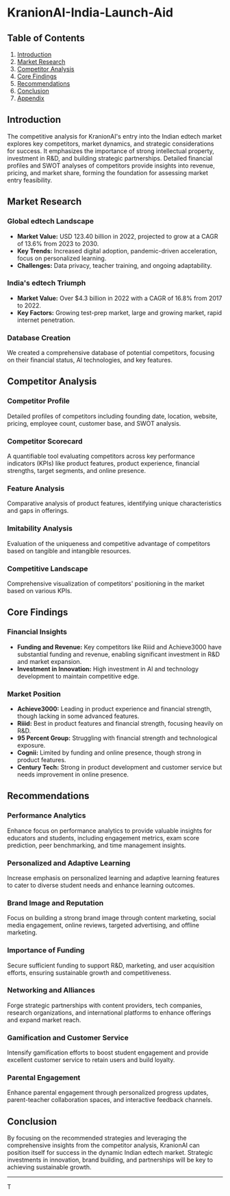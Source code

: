 # KranionAI-India-Launch-Aid

## Table of Contents

1. [Introduction](#Introduction)
2. [Market Research](#market-research)
3. [Competitor Analysis](#competitor-analysis)
4. [Core Findings](#core-findings)
5. [Recommendations](#recommendations)
6. [Conclusion](#conclusion)
7. [Appendix](#appendix)

## Introduction

The competitive analysis for KranionAI's entry into the Indian edtech market explores key competitors, market dynamics, and strategic considerations for success. It emphasizes the importance of strong intellectual property, investment in R&D, and building strategic partnerships. Detailed financial profiles and SWOT analyses of competitors provide insights into revenue, pricing, and market share, forming the foundation for assessing market entry feasibility.

## Market Research

### Global edtech Landscape

- **Market Value:** USD 123.40 billion in 2022, projected to grow at a CAGR of 13.6% from 2023 to 2030.
- **Key Trends:** Increased digital adoption, pandemic-driven acceleration, focus on personalized learning.
- **Challenges:** Data privacy, teacher training, and ongoing adaptability.

### India's edtech Triumph

- **Market Value:** Over $4.3 billion in 2022 with a CAGR of 16.8% from 2017 to 2022.
- **Key Factors:** Growing test-prep market, large and growing market, rapid internet penetration.

### Database Creation

We created a comprehensive database of potential competitors, focusing on their financial status, AI technologies, and key features.

## Competitor Analysis

### Competitor Profile

Detailed profiles of competitors including founding date, location, website, pricing, employee count, customer base, and SWOT analysis.

### Competitor Scorecard

A quantifiable tool evaluating competitors across key performance indicators (KPIs) like product features, product experience, financial strengths, target segments, and online presence.

### Feature Analysis

Comparative analysis of product features, identifying unique characteristics and gaps in offerings.

### Imitability Analysis

Evaluation of the uniqueness and competitive advantage of competitors based on tangible and intangible resources.

### Competitive Landscape

Comprehensive visualization of competitors' positioning in the market based on various KPIs.

## Core Findings

### Financial Insights

- **Funding and Revenue:** Key competitors like Riiid and Achieve3000 have substantial funding and revenue, enabling significant investment in R&D and market expansion.
- **Investment in Innovation:** High investment in AI and technology development to maintain competitive edge.

### Market Position

- **Achieve3000:** Leading in product experience and financial strength, though lacking in some advanced features.
- **Riiid:** Best in product features and financial strength, focusing heavily on R&D.
- **95 Percent Group:** Struggling with financial strength and technological exposure.
- **Cognii:** Limited by funding and online presence, though strong in product features.
- **Century Tech:** Strong in product development and customer service but needs improvement in online presence.

## Recommendations

### Performance Analytics

Enhance focus on performance analytics to provide valuable insights for educators and students, including engagement metrics, exam score prediction, peer benchmarking, and time management insights.

### Personalized and Adaptive Learning

Increase emphasis on personalized learning and adaptive learning features to cater to diverse student needs and enhance learning outcomes.

### Brand Image and Reputation

Focus on building a strong brand image through content marketing, social media engagement, online reviews, targeted advertising, and offline marketing.

### Importance of Funding

Secure sufficient funding to support R&D, marketing, and user acquisition efforts, ensuring sustainable growth and competitiveness.

### Networking and Alliances

Forge strategic partnerships with content providers, tech companies, research organizations, and international platforms to enhance offerings and expand market reach.

### Gamification and Customer Service

Intensify gamification efforts to boost student engagement and provide excellent customer service to retain users and build loyalty.

### Parental Engagement

Enhance parental engagement through personalized progress updates, parent-teacher collaboration spaces, and interactive feedback channels.

## Conclusion

By focusing on the recommended strategies and leveraging the comprehensive insights from the competitor analysis, KranionAI can position itself for success in the dynamic Indian edtech market. Strategic investments in innovation, brand building, and partnerships will be key to achieving sustainable growth.

---

T
